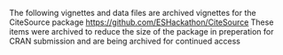 The following vignettes and data files are archived vignettes for the CiteSource package https://github.com/ESHackathon/CiteSource
These items were archived to reduce the size of the package in preperation for CRAN submission and are being archived for continued access

